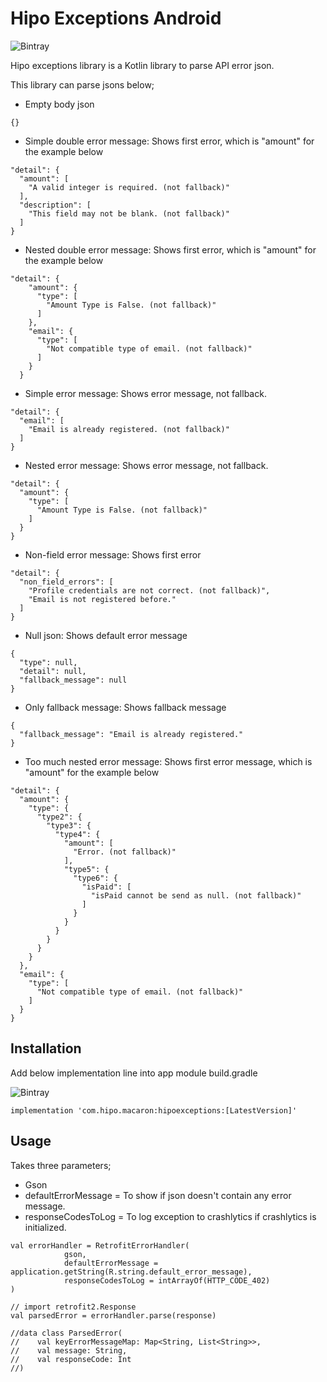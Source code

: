 # Hipo Exceptions Android

![Bintray](https://img.shields.io/bintray/v/hipo/HipoExceptions/com.hipo.hipoexceptionsandroid)

Hipo exceptions library is a Kotlin library to parse API error json.

This library can parse jsons below;
* Empty body json
```
{}
```

* Simple double error message: Shows first error, which is "amount" for the example below

```
"detail": {
  "amount": [
    "A valid integer is required. (not fallback)"
  ],
  "description": [
    "This field may not be blank. (not fallback)"
  ]
}
```
* Nested double error message: Shows first error, which is "amount" for the example below

```
"detail": {
    "amount": {
      "type": [
        "Amount Type is False. (not fallback)"
      ]
    },
    "email": {
      "type": [
        "Not compatible type of email. (not fallback)"
      ]
    }
  }
```

* Simple error message: Shows error message, not fallback.

```
"detail": {
  "email": [
    "Email is already registered. (not fallback)"
  ]
}
```

* Nested error message: Shows error message, not fallback.

```
"detail": {
  "amount": {
    "type": [
      "Amount Type is False. (not fallback)"
    ]
  }
}
```

* Non-field error message: Shows first error

```
"detail": {
  "non_field_errors": [
    "Profile credentials are not correct. (not fallback)",
    "Email is not registered before."
  ]
}
```

* Null json: Shows default error message

```
{
  "type": null,
  "detail": null,
  "fallback_message": null
}
```

* Only fallback message: Shows fallback message

```
{
  "fallback_message": "Email is already registered."
}
```

* Too much nested error message: Shows first error message, which is "amount" for the example below

```
"detail": {
  "amount": {
    "type": {
      "type2": {
        "type3": {
          "type4": {
            "amount": [
              "Error. (not fallback)"
            ],
            "type5": {
              "type6": {
                "isPaid": [
                  "isPaid cannot be send as null. (not fallback)"
                ]
              }
            }
          }
        }
      }
    }
  },
  "email": {
    "type": [
      "Not compatible type of email. (not fallback)"
    ]
  }
}
```

## Installation
Add below implementation line into app module build.gradle

![Bintray](https://img.shields.io/bintray/v/hipo/Macaron/com.hipo.hipoexceptionsandroid)

```
implementation 'com.hipo.macaron:hipoexceptions:[LatestVersion]'
```

## Usage

Takes three parameters;
* Gson
* defaultErrorMessage =  To show if json doesn't contain any error message.
* responseCodesToLog = To log exception to crashlytics if crashlytics is initialized.

```
val errorHandler = RetrofitErrorHandler(
            gson,
            defaultErrorMessage = application.getString(R.string.default_error_message),
            responseCodesToLog = intArrayOf(HTTP_CODE_402)
)

// import retrofit2.Response
val parsedError = errorHandler.parse(response)

//data class ParsedError(
//    val keyErrorMessageMap: Map<String, List<String>>,
//    val message: String,
//    val responseCode: Int
//)
```
